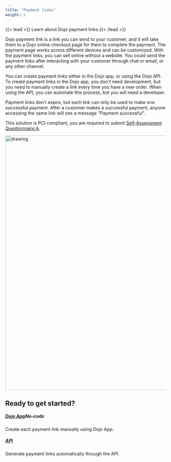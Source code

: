 ```yaml
---
title: "Payment links"
weight: 2
---
```


{{< lead >}} Learn about Dojo payment links.{{< /lead >}}

Dojo payment link is a link you can send to your customer, and it will take them to a Dojo online checkout page for them to complete the payment. The payment page works across different devices and can be customized. With the payment links, you can sell online without a website. You could send the payment links after interacting with your customer through chat or email, or any other channel.

You can create payment links either in the Dojo app, or using the Dojo API. To create payment links in the Dojo app, you don't need development, but you need to manually create a link every time you have a new order. When using the API, you can automate this process, but you will need a developer.

Payment links don't expire, but each link can only be used to make one successful payment. After a customer makes a successful payment, anyone accessing the same link will see a message "Payment successful".

This solution is PCI compliant, you are required to submit [Self-Assessment Questionnaire A](https://www.pcisecuritystandards.org/documents/PCI-DSS-v3_2_1-SAQ-A.pdf).

<img src="/images/payment-links.png" alt="drawing" width="800"/>

## Ready to get started?

<div class="row py-3 mb-5">
	<div class="col-md-5">
		<div class="card flex-row border-0">
			<div class="card-body pl-2">
				<h5 class="card-title">
					<a href="https://support.dojo.tech/hc/en-gb/articles/4415821097874-How-to-use-payment-links" class="stretched-link">Dojo App</a><span class="badge">No-code</span>
				</h5>
				<p class="card-text text-muted">
					Create each payment link manually using Dojo App.
				</p>
			</div>
		</div>
	</div>
    <div class="col-md-5">
		<div class="card flex-row border-0">
			<div class="card-body pl-2">
				<h5 class="card-title">
					<a href="/accept-payments/payment-links/step-by-step-guide/" class="stretched-link">API</a>
				</h5>
				<p class="card-text text-muted">
					Generate payment links automatically through the API.
				</p>
			</div>
		</div>
	</div>
</div>
